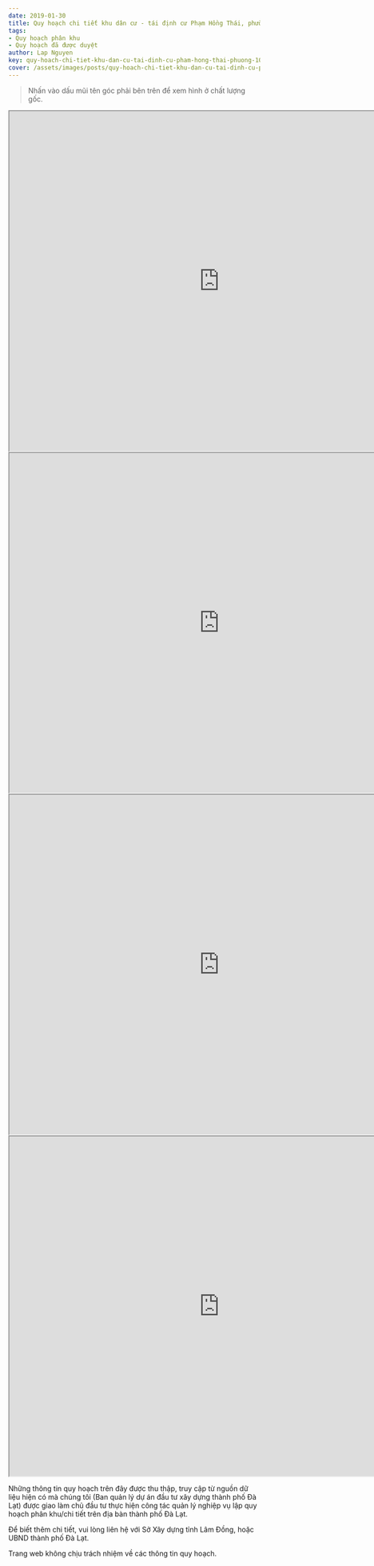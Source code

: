 ```yaml
---
date: 2019-01-30
title: Quy hoạch chi tiết khu dân cư - tái định cư Phạm Hồng Thái, phường 10
tags:
- Quy hoạch phân khu
- Quy hoạch đã được duyệt
author: Lap Nguyen
key: quy-hoach-chi-tiet-khu-dan-cu-tai-dinh-cu-pham-hong-thai-phuong-10
cover: /assets/images/posts/quy-hoach-chi-tiet-khu-dan-cu-tai-dinh-cu-pham-hong-thai-phuong-10.png
---
```


> Nhấn vào dấu mũi tên góc phải bên trên để xem hình ở chất lượng gốc. 

<iframe src="https://drive.google.com/file/d/1ARGlsfqD50cbk9zY3LWdjEN5Qnibjae0/preview" width="840" height="680"></iframe>
<!--more-->
<iframe src="https://drive.google.com/file/d/1ZHypQf8VjqaMWb3wV7-VEsVoLC1mnh8J/preview" width="840" height="680"></iframe>
<iframe src="https://drive.google.com/file/d/1ilIrnuf3_5MsLFxjpKs9NEKsi20DAwbr/preview" width="840" height="680"></iframe>
<iframe src="https://drive.google.com/file/d/1JirjsdESR2NeTY-IPFqjuTJNQKMjZbo6/preview" width="840" height="680"></iframe>


Những thông tin quy hoạch trên đây được thu thập, truy cập từ nguồn dữ liệu hiện có mà chúng tôi 
(Ban quản lý dự án đầu tư xây dựng thành phố Đà Lạt) được giao làm chủ đầu tư thực hiện công tác quản lý nghiệp vụ 
lập quy hoạch phân khu/chi tiết trên địa bàn thành phố Đà Lạt.

Để biết thêm chi tiết, vui lòng liên hệ với Sở Xây dựng tỉnh Lâm Đồng, hoặc UBND thành phố Đà Lạt.

Trang web không chịu trách nhiệm về các thông tin quy hoạch.